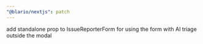 ```yaml
---
"@blario/nextjs": patch
---
```


add standalone prop to IssueReporterForm for using the form with AI triage outside the modal
